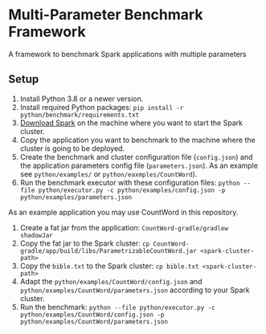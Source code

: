 # Multi-Parameter Benchmark Framework

A framework to benchmark Spark applications with multiple parameters

## Setup

1. Install Python 3.8 or a newer version.
2. Install required Python packages: `pip install -r python/benchmark/requirements.txt`
3. [Download Spark](https://spark.apache.org/downloads.html) on the machine where you want to start the Spark cluster.
4. Copy the application you want to benchmark to the machine where the cluster is going to be deployed.
5. Create the benchmark and cluster configuration file (`config.json`) and the application parameters config file (`parameters.json`). As an example see `python/examples/` or `python/eaxmples/CountWord`).
6. Run the benchmark executor with these configuration files: `python --file python/executor.py -c python/examples/config.json -p python/examples/parameters.json`

As an example application you may use CountWord in this repository.

1. Create a fat jar from the application: `CountWord-gradle/gradlew shadowJar`
2. Copy the fat jar to the Spark cluster: `cp CountWord-gradle/app/build/libs/ParametrizableCountWord.jar <spark-cluster-path>`
3. Copy the `bible.txt` to the Spark cluster: `cp bible.txt <spark-cluster-path>`
4. Adapt the `python/examples/CountWord/config.json` and `python/examples/CountWord/parameters.json` according to your Spark cluster.
5. Run the benchmark: `python --file python/executor.py -c python/examples/CountWord/config.json -p python/examples/CountWord/parameters.json`
